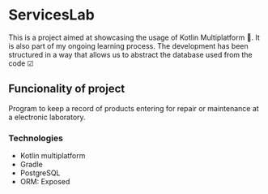 # ServicesLab

This is a project aimed at showcasing the usage of Kotlin Multiplatform 📱. It is also part of my ongoing learning process. The development has been structured in a way that allows us to abstract the database used from the code ☑

## Funcionality of project

Program to keep a record of products entering for repair or maintenance at a electronic laboratory.

### Technologies

* Kotlin multiplatform
* Gradle
* PostgreSQL
* ORM: Exposed
